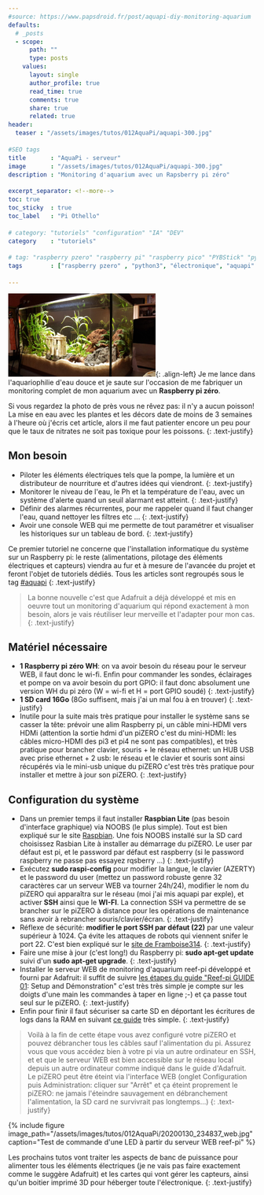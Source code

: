 ```yaml
---
#source: https://www.papsdroid.fr/post/aquapi-diy-monitoring-aquarium
defaults:
  # _posts
  - scope:
      path: ""
      type: posts
    values:
      layout: single
      author_profile: true
      read_time: true
      comments: true
      share: true
      related: true
header: 
  teaser : "/assets/images/tutos/012AquaPi/aquapi-300.jpg"

#SEO tags
title       : "AquaPi - serveur"
image       : "/assets/images/tutos/012AquaPi/aquapi-300.jpg"
description : "Monitoring d'aquarium avec un Rapsberry pi zéro"

excerpt_separator: <!--more-->
toc: true
toc_sticky  : true
toc_label   : "Pi Othello"

# category: "tutoriels" "configuration" "IA" "DEV"
category    : "tutoriels" 

# tag: "raspberry pzero" "raspberry pi" "raspberry pico" "PYBStick" "python3" "micro-pyhton" "électronique"
tags        : ["raspberry pzero" , "python3", "électronique", "aquapi" ]

---
```

![AquaPi](/assets/images/tutos/012AquaPi/aquapi-300.jpg){: .align-left} 
Je me lance dans l'aquariophilie d'eau douce et je saute sur l'occasion de me fabriquer un monitoring complet de mon aquarium avec un **Raspberry pi zéro**. 
<!--more-->
Si vous regardez la photo de près vous ne rêvez pas: il n'y a aucun poisson! La mise en eau avec les plantes et les décors date de moins de 3 semaines à l'heure où j'écris cet article, alors il me faut patienter encore un peu pour que le taux de nitrates ne soit pas toxique pour les poissons. 
{: .text-justify}

## Mon besoin
- Piloter les éléments électriques tels que la pompe, la lumière et un distributeur de nourriture et d'autres idées qui viendront.
{: .text-justify}
- Monitorer le niveau de l'eau, le Ph et la température de l'eau, avec un système d'alerte quand un seuil alarmant est atteint.
{: .text-justify}
- Définir des alarmes récurrentes, pour me rappeler quand il faut changer l'eau, quand nettoyer les filtres etc ...
{: .text-justify}
- Avoir une console WEB qui me permette de tout paramétrer et visualiser les historiques sur un tableau de bord.
{: .text-justify}

Ce premier tutoriel ne concerne que l'installation informatique du système sur un Raspberry pi: le reste (alimentations, pilotage des éléments électriques et capteurs) viendra au fur et à mesure de l'avancée du projet et feront l'objet de tutoriels dédiés. Tous les articles sont regroupés sous le tag [#aquapi](https://papsdroidfr.github.io/tags/#aquapi)
{: .text-justify}

> La bonne nouvelle c'est que Adafruit a déjà développé et mis en oeuvre tout un monitoring d'aquarium qui répond exactement à mon besoin, alors je vais réutiliser leur merveille et l'adapter pour mon cas.
{: .text-justify}

## Matériel nécessaire

- **1 Raspberry pi zéro WH**: on va avoir besoin du réseau pour le serveur WEB, il faut donc le wi-fi. Enfin pour commander les sondes, éclairages et pompe on va avoir besoin du port GPIO: il faut donc absolument une version WH du pi zéro (W = wi-fi et H = port GPIO soudé)
{: .text-justify}
- **1 SD card 16Go** (8Go suffisent, mais j'ai un mal fou à en trouver)
{: .text-justify}
- Inutile pour la suite mais très pratique pour installer le système sans se casser la tête: prévoir une alim Raspberry pi, un câble mini-HDMI vers HDMi (attention la sortie hdmi d'un piZERO c'est du mini-HDMI: les câbles micro-HDMI des pi3 et pi4 ne sont pas compatibles), et très pratique pour brancher clavier, souris + le réseau ethernet: un HUB USB avec prise ethernet + 2 usb: le réseau et le clavier et souris sont ainsi récupérés via le mini-usb unique du piZERO c'est très très pratique pour installer et mettre à jour son piZERO.
{: .text-justify}

## Configuration du système

- Dans un premier temps il faut installer **Raspbian Lite** (pas besoin d'interface graphique) via NOOBS (le plus simple). Tout est bien expliqué sur le site [Raspbian](https://www.raspberrypi.com/software/). Une fois NOOBS installé sur la SD card choisissez Rasbian Lite à installer au démarrage du piZERO. Le user par défaut est pi, et le password par défaut est raspberry (si le password raspberry ne passe pas essayez rqsberry ...)
{: .text-justify}
- Exécutez **sudo raspi-config** pour modifier la langue, le clavier (AZERTY) et le password du user (mettez un password robuste genre 32 caractères car un serveur WEB va tourner 24h/24), modifier le nom du piZERO qui apparaîtra sur le réseau (moi j'ai mis aquapi par exple), et activer **SSH** ainsi que le **WI-FI**. La connection SSH va permettre de se brancher sur le piZERO à distance pour les opérations de maintenance sans avoir à rebrancher souris/clavier/écran.
{: .text-justify}
- Réflexe de sécurité: **modifier le port SSH par défaut (22)** par une valeur supérieur à 1024. Ça évite les attaques de robots qui viennent snifer le port 22. C'est bien expliqué sur le [site de Framboise314](https://www.framboise314.fr/securiser-son-raspberry/).
{: .text-justify}
- Faire une mise à jour (c'est long!) du Raspberry pi: **sudo apt-get update** suivi d'un **sudo apt-get upgrade**.
{: .text-justify}
- Installer le serveur WEB de monitoring d'aquarium reef-pi développé et fourni par Adafruit: il suffit de suivre [les étapes du guide "Reef-pi GUIDE 01](https://learn.adafruit.com/users/ranjib): Setup and Démonstration" c'est très très simple je compte sur les doigts d'une main les commandes à taper en ligne ;-) et ça passe tout seul sur le piZERO.
{: .text-justify}
- Enfin pour finir il faut sécuriser sa carte SD en déportant les écritures de logs dans la RAM en suivant [ce guide](http://www.magdiblog.fr/divers/comment-prolonger-la-duree-de-vie-de-vos-cartes-sd-sur-raspberry-pi/) très simple.
{: .text-justify}

> Voilà à la fin de cette étape vous avez configuré votre piZERO et pouvez débrancher tous les câbles sauf l'alimentation du pi. Assurez vous que vous accédez bien à votre pi via un autre ordinateur en SSH, et et que le serveur WEB est bien accessible sur le réseau local depuis un autre ordinateur comme indiqué dans le guide d'Adafruit. Le piZERO peut être éteint via l'interface WEB (onglet Configuration puis Administration: cliquer sur "Arrêt" et ça éteint proprement le piZERO: ne jamais l'éteindre sauvagement en débranchement l'alimentation, la SD card ne survivrait pas longtemps...)
{: .text-justify}

{% include figure image_path="/assets/images/tutos/012AquaPi/20200130_234837_web.jpg" caption="Test de commande d'une LED à partir du serveur WEB reef-pi" %}


Les prochains tutos vont traiter les aspects de banc de puissance pour alimenter tous les éléments électriques (je ne vais pas faire exactement comme le suggère Adafruit) et les cartes qui vont gérer les capteurs, ainsi qu'un boitier imprimé 3D pour héberger toute l'électronique.
{: .text-justify}
